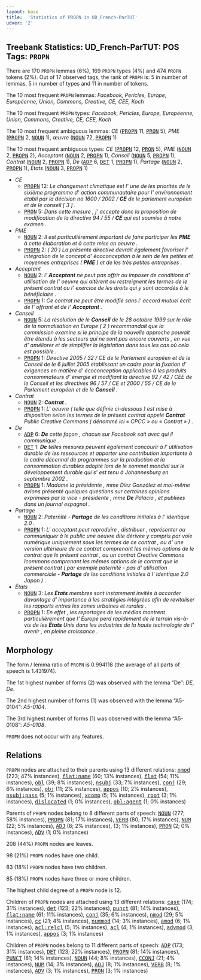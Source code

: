 ```yaml
---
layout: base
title:  'Statistics of PROPN in UD_French-ParTUT'
udver: '2'
---
```


## Treebank Statistics: UD_French-ParTUT: POS Tags: `PROPN`

There are 170 `PROPN` lemmas (6%), 169 `PROPN` types (4%) and 474 `PROPN` tokens (2%).
Out of 17 observed tags, the rank of `PROPN` is: 5 in number of lemmas, 5 in number of types and 11 in number of tokens.

The 10 most frequent `PROPN` lemmas: <em>Facebook, Pericles, Europe, Européenne, Union, Commons, Creative, CE, CEE, Koch</em>

The 10 most frequent `PROPN` types:  <em>Facebook, Pericles, Europe, Européenne, Union, Commons, Creative, CE, CEE, Koch</em>

The 10 most frequent ambiguous lemmas: <em>CE</em> (<tt><a href="fr_partut-pos-PROPN.html">PROPN</a></tt> 11, <tt><a href="fr_partut-pos-PRON.html">PRON</a></tt> 5), <em>PME</em> (<tt><a href="fr_partut-pos-PROPN.html">PROPN</a></tt> 2, <tt><a href="fr_partut-pos-NOUN.html">NOUN</a></tt> 1), <em>œuvre</em> (<tt><a href="fr_partut-pos-NOUN.html">NOUN</a></tt> 72, <tt><a href="fr_partut-pos-PROPN.html">PROPN</a></tt> 1)

The 10 most frequent ambiguous types:  <em>CE</em> (<tt><a href="fr_partut-pos-PROPN.html">PROPN</a></tt> 12, <tt><a href="fr_partut-pos-PRON.html">PRON</a></tt> 5), <em>PME</em> (<tt><a href="fr_partut-pos-NOUN.html">NOUN</a></tt> 2, <tt><a href="fr_partut-pos-PROPN.html">PROPN</a></tt> 2), <em>Acceptant</em> (<tt><a href="fr_partut-pos-NOUN.html">NOUN</a></tt> 2, <tt><a href="fr_partut-pos-PROPN.html">PROPN</a></tt> 1), <em>Conseil</em> (<tt><a href="fr_partut-pos-NOUN.html">NOUN</a></tt> 5, <tt><a href="fr_partut-pos-PROPN.html">PROPN</a></tt> 1), <em>Contrat</em> (<tt><a href="fr_partut-pos-NOUN.html">NOUN</a></tt> 2, <tt><a href="fr_partut-pos-PROPN.html">PROPN</a></tt> 1), <em>De</em> (<tt><a href="fr_partut-pos-ADP.html">ADP</a></tt> 6, <tt><a href="fr_partut-pos-DET.html">DET</a></tt> 1, <tt><a href="fr_partut-pos-PROPN.html">PROPN</a></tt> 1), <em>Partage</em> (<tt><a href="fr_partut-pos-NOUN.html">NOUN</a></tt> 2, <tt><a href="fr_partut-pos-PROPN.html">PROPN</a></tt> 1), <em>États</em> (<tt><a href="fr_partut-pos-NOUN.html">NOUN</a></tt> 3, <tt><a href="fr_partut-pos-PROPN.html">PROPN</a></tt> 1)


* <em>CE</em>
  * <tt><a href="fr_partut-pos-PROPN.html">PROPN</a></tt> 12: <em>Le changement climatique est l' une de les priorités de le sixième programme d' action communautaire pour l' environnement établi par la décision no 1600 / 2002 / <b>CE</b> de le parlement européen et de le conseil [ 3 ] .</em>
  * <tt><a href="fr_partut-pos-PRON.html">PRON</a></tt> 5: <em>Dans cette mesure , j' accepte donc la proposition de modification de la directive 94 / 55 / <b>CE</b> qui est soumise à notre examen .</em>
* <em>PME</em>
  * <tt><a href="fr_partut-pos-NOUN.html">NOUN</a></tt> 2: <em>Il est particulièrement important de faire participer les <b>PME</b> à cette élaboration et à cette mise en oeuvre .</em>
  * <tt><a href="fr_partut-pos-PROPN.html">PROPN</a></tt> 2: <em>( 20 ) La présente directive devrait également favoriser l' intégration de le concept d' écoconception à le sein de les petites et moyennes entreprises ( <b>PME</b> ) et de les très petites entreprises .</em>
* <em>Acceptant</em>
  * <tt><a href="fr_partut-pos-NOUN.html">NOUN</a></tt> 2: <em>l' <b>Acceptant</b> ne peut pas offrir ou imposer de conditions d' utilisation de l' oeuvre qui altèrent ou restreignent les termes de le présent contrat ou l' exercice de les droits qui y sont accordés à le bénéficiaire .</em>
  * <tt><a href="fr_partut-pos-PROPN.html">PROPN</a></tt> 1: <em>Ce contrat ne peut être modifié sans l' accord mutuel écrit de l' offrant et de l' <b>Acceptant</b> .</em>
* <em>Conseil</em>
  * <tt><a href="fr_partut-pos-NOUN.html">NOUN</a></tt> 5: <em>La résolution de le <b>Conseil</b> de le 28 octobre 1999 sur le rôle de la normalisation en Europe ( 2 ) recommandait que la commission examine si le principe de la nouvelle approche pouvait être étendu à les secteurs qui ne sont pas encore couverts , en vue d' améliorer et de simplifier la législation dans tous les cas où cela est possible .</em>
  * <tt><a href="fr_partut-pos-PROPN.html">PROPN</a></tt> 1: <em>Directive 2005 / 32 / CE de le Parlement européen et de le Conseil de le 6 juillet 2005 établissant un cadre pour la fixation d' exigences en matière d' écoconception applicables à les produits consommateurs d' énergie et modifiant la directive 92 / 42 / CEE de le Conseil et les directives 96 / 57 / CE et 2000 / 55 / CE de le Parlement européen et de le <b>Conseil</b> .</em>
* <em>Contrat</em>
  * <tt><a href="fr_partut-pos-NOUN.html">NOUN</a></tt> 2: <em><b>Contrat</b> .</em>
  * <tt><a href="fr_partut-pos-PROPN.html">PROPN</a></tt> 1: <em>L' oeuvre ( telle que définie ci-dessous ) est mise à disposition selon les termes de le présent contrat appelé <b>Contrat</b> Public Creative Commons ( dénommé ici « CPCC » ou « Contrat » ) .</em>
* <em>De</em>
  * <tt><a href="fr_partut-pos-ADP.html">ADP</a></tt> 6: <em><b>De</b> cette façon , chacun sur Facebook sait avec qui il communique .</em>
  * <tt><a href="fr_partut-pos-DET.html">DET</a></tt> 1: <em><b>De</b> telles mesures peuvent également concourir à l' utilisation durable de les ressources et apporter une contribution importante à le cadre décennal de programmes sur la production et la consommation durables adopté lors de le sommet mondial sur le développement durable qui s' est tenu à Johannesburg en septembre 2002 .</em>
  * <tt><a href="fr_partut-pos-PROPN.html">PROPN</a></tt> 1: <em>Madame la présidente , mme Díez González et moi-même avions présenté quelques questions sur certaines opinions exprimées par la vice - présidente , mme <b>De</b> Palacio , et publiées dans un journal espagnol .</em>
* <em>Partage</em>
  * <tt><a href="fr_partut-pos-NOUN.html">NOUN</a></tt> 2: <em>Paternité - <b>Partage</b> de les conditions initiales à l' identique 2.0 .</em>
  * <tt><a href="fr_partut-pos-PROPN.html">PROPN</a></tt> 1: <em>L' acceptant peut reproduire , distribuer , représenter ou communiquer à le public une oeuvre dite dérivée y compris par voie numérique uniquement sous les termes de ce contrat , ou d' une version ultérieure de ce contrat comprenant les mêmes options de le contrat que le présent contrat , ou un contrat Creative Commons Icommons comprenant les mêmes options de le contrat que le présent contrat ( par exemple paternité - pas d' utilisation commerciale - <b>Partage</b> de les conditions initiales à l' Identique 2.0 Japon ) .</em>
* <em>États</em>
  * <tt><a href="fr_partut-pos-NOUN.html">NOUN</a></tt> 3: <em>Les <b>États</b> membres sont instamment invités à accorder davantage d' importance à les stratégies intégrées afin de revitaliser les rapports entres les zones urbaines et rurales .</em>
  * <tt><a href="fr_partut-pos-PROPN.html">PROPN</a></tt> 1: <em>En effet , les reportages de les médias montrent particulièrement que l' Europe perd rapidement de le terrain vis-à-vis de les <b>États</b> Unis dans les industries de la haute technologie de l' avenir , en pleine croissance .</em>

## Morphology

The form / lemma ratio of `PROPN` is 0.994118 (the average of all parts of speech is 1.431974).

The 1st highest number of forms (2) was observed with the lemma “De”: <em>DE, De</em>.

The 2nd highest number of forms (1) was observed with the lemma “A5-0104”: <em>A5-0104</em>.

The 3rd highest number of forms (1) was observed with the lemma “A5-0108”: <em>A5-0108</em>.

`PROPN` does not occur with any features.


## Relations

`PROPN` nodes are attached to their parents using 13 different relations: <tt><a href="fr_partut-dep-nmod.html">nmod</a></tt> (223; 47% instances), <tt><a href="fr_partut-dep-flat-name.html">flat:name</a></tt> (60; 13% instances), <tt><a href="fr_partut-dep-flat.html">flat</a></tt> (54; 11% instances), <tt><a href="fr_partut-dep-obl.html">obl</a></tt> (39; 8% instances), <tt><a href="fr_partut-dep-nsubj.html">nsubj</a></tt> (33; 7% instances), <tt><a href="fr_partut-dep-conj.html">conj</a></tt> (29; 6% instances), <tt><a href="fr_partut-dep-obj.html">obj</a></tt> (11; 2% instances), <tt><a href="fr_partut-dep-appos.html">appos</a></tt> (10; 2% instances), <tt><a href="fr_partut-dep-nsubj-pass.html">nsubj:pass</a></tt> (5; 1% instances), <tt><a href="fr_partut-dep-xcomp.html">xcomp</a></tt> (5; 1% instances), <tt><a href="fr_partut-dep-root.html">root</a></tt> (3; 1% instances), <tt><a href="fr_partut-dep-dislocated.html">dislocated</a></tt> (1; 0% instances), <tt><a href="fr_partut-dep-obl-agent.html">obl:agent</a></tt> (1; 0% instances)

Parents of `PROPN` nodes belong to 8 different parts of speech: <tt><a href="fr_partut-pos-NOUN.html">NOUN</a></tt> (277; 58% instances), <tt><a href="fr_partut-pos-PROPN.html">PROPN</a></tt> (81; 17% instances), <tt><a href="fr_partut-pos-VERB.html">VERB</a></tt> (80; 17% instances), <tt><a href="fr_partut-pos-NUM.html">NUM</a></tt> (22; 5% instances), <tt><a href="fr_partut-pos-ADJ.html">ADJ</a></tt> (8; 2% instances),  (3; 1% instances), <tt><a href="fr_partut-pos-PRON.html">PRON</a></tt> (2; 0% instances), <tt><a href="fr_partut-pos-ADV.html">ADV</a></tt> (1; 0% instances)

208 (44%) `PROPN` nodes are leaves.

98 (21%) `PROPN` nodes have one child.

83 (18%) `PROPN` nodes have two children.

85 (18%) `PROPN` nodes have three or more children.

The highest child degree of a `PROPN` node is 12.

Children of `PROPN` nodes are attached using 13 different relations: <tt><a href="fr_partut-dep-case.html">case</a></tt> (174; 31% instances), <tt><a href="fr_partut-dep-det.html">det</a></tt> (123; 22% instances), <tt><a href="fr_partut-dep-punct.html">punct</a></tt> (81; 14% instances), <tt><a href="fr_partut-dep-flat-name.html">flat:name</a></tt> (61; 11% instances), <tt><a href="fr_partut-dep-conj.html">conj</a></tt> (35; 6% instances), <tt><a href="fr_partut-dep-nmod.html">nmod</a></tt> (29; 5% instances), <tt><a href="fr_partut-dep-cc.html">cc</a></tt> (21; 4% instances), <tt><a href="fr_partut-dep-nummod.html">nummod</a></tt> (14; 3% instances), <tt><a href="fr_partut-dep-amod.html">amod</a></tt> (6; 1% instances), <tt><a href="fr_partut-dep-acl-relcl.html">acl:relcl</a></tt> (5; 1% instances), <tt><a href="fr_partut-dep-acl.html">acl</a></tt> (4; 1% instances), <tt><a href="fr_partut-dep-advmod.html">advmod</a></tt> (3; 1% instances), <tt><a href="fr_partut-dep-appos.html">appos</a></tt> (3; 1% instances)

Children of `PROPN` nodes belong to 11 different parts of speech: <tt><a href="fr_partut-pos-ADP.html">ADP</a></tt> (173; 31% instances), <tt><a href="fr_partut-pos-DET.html">DET</a></tt> (123; 22% instances), <tt><a href="fr_partut-pos-PROPN.html">PROPN</a></tt> (81; 14% instances), <tt><a href="fr_partut-pos-PUNCT.html">PUNCT</a></tt> (81; 14% instances), <tt><a href="fr_partut-pos-NOUN.html">NOUN</a></tt> (44; 8% instances), <tt><a href="fr_partut-pos-CCONJ.html">CCONJ</a></tt> (21; 4% instances), <tt><a href="fr_partut-pos-NUM.html">NUM</a></tt> (14; 3% instances), <tt><a href="fr_partut-pos-ADJ.html">ADJ</a></tt> (8; 1% instances), <tt><a href="fr_partut-pos-VERB.html">VERB</a></tt> (8; 1% instances), <tt><a href="fr_partut-pos-ADV.html">ADV</a></tt> (3; 1% instances), <tt><a href="fr_partut-pos-PRON.html">PRON</a></tt> (3; 1% instances)

